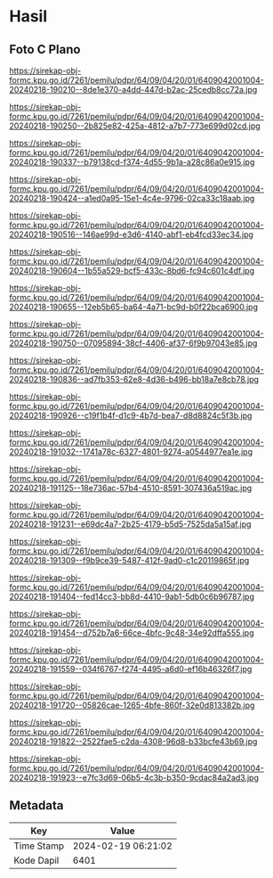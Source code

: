 # Hasil

## Foto C Plano

https://sirekap-obj-formc.kpu.go.id/7261/pemilu/pdpr/64/09/04/20/01/6409042001004-20240218-190210--8de1e370-a4dd-447d-b2ac-25cedb8cc72a.jpg

https://sirekap-obj-formc.kpu.go.id/7261/pemilu/pdpr/64/09/04/20/01/6409042001004-20240218-190250--2b825e82-425a-4812-a7b7-773e699d02cd.jpg

https://sirekap-obj-formc.kpu.go.id/7261/pemilu/pdpr/64/09/04/20/01/6409042001004-20240218-190337--b79138cd-f374-4d55-9b1a-a28c86a0e915.jpg

https://sirekap-obj-formc.kpu.go.id/7261/pemilu/pdpr/64/09/04/20/01/6409042001004-20240218-190424--a1ed0a95-15e1-4c4e-9796-02ca33c18aab.jpg

https://sirekap-obj-formc.kpu.go.id/7261/pemilu/pdpr/64/09/04/20/01/6409042001004-20240218-190516--146ae99d-e3d6-4140-abf1-eb4fcd33ec34.jpg

https://sirekap-obj-formc.kpu.go.id/7261/pemilu/pdpr/64/09/04/20/01/6409042001004-20240218-190604--1b55a529-bcf5-433c-8bd6-fc94c601c4df.jpg

https://sirekap-obj-formc.kpu.go.id/7261/pemilu/pdpr/64/09/04/20/01/6409042001004-20240218-190655--12eb5b65-ba64-4a71-bc9d-b0f22bca6900.jpg

https://sirekap-obj-formc.kpu.go.id/7261/pemilu/pdpr/64/09/04/20/01/6409042001004-20240218-190750--07095894-38cf-4406-af37-6f9b97043e85.jpg

https://sirekap-obj-formc.kpu.go.id/7261/pemilu/pdpr/64/09/04/20/01/6409042001004-20240218-190836--ad7fb353-62e8-4d36-b496-bb18a7e8cb78.jpg

https://sirekap-obj-formc.kpu.go.id/7261/pemilu/pdpr/64/09/04/20/01/6409042001004-20240218-190926--c19f1b4f-d1c9-4b7d-bea7-d8d8824c5f3b.jpg

https://sirekap-obj-formc.kpu.go.id/7261/pemilu/pdpr/64/09/04/20/01/6409042001004-20240218-191032--1741a78c-6327-4801-9274-a0544977ea1e.jpg

https://sirekap-obj-formc.kpu.go.id/7261/pemilu/pdpr/64/09/04/20/01/6409042001004-20240218-191125--18e736ac-57b4-4510-8591-307436a519ac.jpg

https://sirekap-obj-formc.kpu.go.id/7261/pemilu/pdpr/64/09/04/20/01/6409042001004-20240218-191231--e69dc4a7-2b25-4179-b5d5-7525da5a15af.jpg

https://sirekap-obj-formc.kpu.go.id/7261/pemilu/pdpr/64/09/04/20/01/6409042001004-20240218-191309--f9b9ce39-5487-412f-9ad0-c1c20119865f.jpg

https://sirekap-obj-formc.kpu.go.id/7261/pemilu/pdpr/64/09/04/20/01/6409042001004-20240218-191404--fed14cc3-bb8d-4410-9ab1-5db0c6b96787.jpg

https://sirekap-obj-formc.kpu.go.id/7261/pemilu/pdpr/64/09/04/20/01/6409042001004-20240218-191454--d752b7a6-66ce-4bfc-9c48-34e92dffa555.jpg

https://sirekap-obj-formc.kpu.go.id/7261/pemilu/pdpr/64/09/04/20/01/6409042001004-20240218-191559--034f6767-f274-4495-a6d0-ef16b46326f7.jpg

https://sirekap-obj-formc.kpu.go.id/7261/pemilu/pdpr/64/09/04/20/01/6409042001004-20240218-191720--05826cae-1265-4bfe-860f-32e0d813382b.jpg

https://sirekap-obj-formc.kpu.go.id/7261/pemilu/pdpr/64/09/04/20/01/6409042001004-20240218-191822--2522fae5-c2da-4308-96d8-b33bcfe43b69.jpg

https://sirekap-obj-formc.kpu.go.id/7261/pemilu/pdpr/64/09/04/20/01/6409042001004-20240218-191923--e7fc3d69-06b5-4c3b-b350-9cdac84a2ad3.jpg


## Metadata

| Key        | Value               |
| ---------- | ------------------- |
| Time Stamp | 2024-02-19 06:21:02 |
| Kode Dapil | 6401                |



